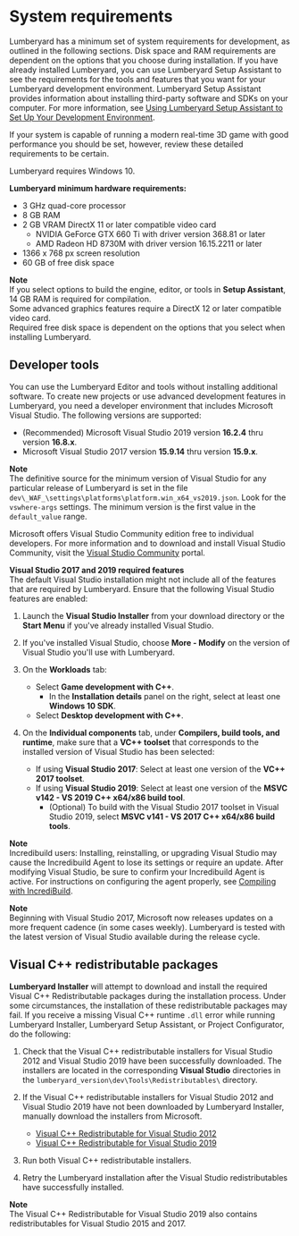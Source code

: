 # System requirements<a name="setting-up-system-requirements"></a>

Lumberyard has a minimum set of system requirements for development, as outlined in the following sections\. Disk space and RAM requirements are dependent on the options that you choose during installation\. If you have already installed Lumberyard, you can use Lumberyard Setup Assistant to see the requirements for the tools and features that you want for your Lumberyard development environment\. Lumberyard Setup Assistant provides information about installing third\-party software and SDKs on your computer\. For more information, see [Using Lumberyard Setup Assistant to Set Up Your Development Environment](lumberyard-launcher-intro.md)\. 

 If your system is capable of running a modern real\-time 3D game with good performance you should be set, however, review these detailed requirements to be certain\. 

Lumberyard requires Windows 10\.

**Lumberyard minimum hardware requirements:**
+ 3 GHz quad\-core processor
+ 8 GB RAM
+ 2 GB VRAM DirectX 11 or later compatible video card
  + NVIDIA GeForce GTX 660 Ti with driver version 368\.81 or later
  + AMD Radeon HD 8730M with driver version 16\.15\.2211 or later
+ 1366 x 768 px screen resolution
+ 60 GB of free disk space

**Note**  
If you select options to build the engine, editor, or tools in **Setup Assistant**, 14 GB RAM is required for compilation\.  
Some advanced graphics features require a DirectX 12 or later compatible video card\.  
Required free disk space is dependent on the options that you select when installing Lumberyard\.

## Developer tools<a name="lumberyard-visual-studio-requirement"></a>

You can use the Lumberyard Editor and tools without installing additional software\. To create new projects or use advanced development features in Lumberyard, you need a developer environment that includes Microsoft Visual Studio\. The following versions are supported: 
+  \(Recommended\) Microsoft Visual Studio 2019 version **16\.2\.4** thru version **16\.8\.x**\. 
+  Microsoft Visual Studio 2017 version **15\.9\.14** thru version **15\.9\.x**\. 

**Note**  
The definitive source for the minimum version of Visual Studio for any particular release of Lumberyard is set in the file `dev\_WAF_\settings\platforms\platform.win_x64_vs2019.json`\. Look for the `vswhere-args` settings\. The minimum version is the first value in the `default_value` range\. 

Microsoft offers Visual Studio Community edition free to individual developers\. For more information and to download and install Visual Studio Community, visit the [ Visual Studio Community](https://visualstudio.microsoft.com/vs/community/) portal\. 

**Visual Studio 2017 and 2019 required features**  
The default Visual Studio installation might not include all of the features that are required by Lumberyard\. Ensure that the following Visual Studio features are enabled:

1. Launch the **Visual Studio Installer** from your download directory or the **Start Menu** if you've already installed Visual Studio\. 

1. If you've installed Visual Studio, choose **More \- Modify** on the version of Visual Studio you'll use with Lumberyard\. 

1. On the **Workloads** tab:
   + Select **Game development with C\+\+**\.
     + In the **Installation details** panel on the right, select at least one **Windows 10 SDK**\.
   + Select **Desktop development with C\+\+**\.

1. On the **Individual components** tab, under **Compilers, build tools, and runtime**, make sure that a **VC\+\+ toolset** that corresponds to the installed version of Visual Studio has been selected: 
   + If using **Visual Studio 2017**: Select at least one version of the **VC\+\+ 2017 toolset**\. 
   + If using **Visual Studio 2019**: Select at least one version of the **MSVC v142 \- VS 2019 C\+\+ x64/x86 build tool**\. 
     + \(Optional\) To build with the Visual Studio 2017 toolset in Visual Studio 2019, select **MSVC v141 \- VS 2017 C\+\+ x64/x86 build tools**\. 

**Note**  
Incredibuild users: Installing, reinstalling, or upgrading Visual Studio may cause the Incredibuild Agent to lose its settings or require an update\. After modifying Visual Studio, be sure to confirm your Incredibuild Agent is active\. For instructions on configuring the agent properly, see [Compiling with IncrediBuild](waf-extensions.md#waf-extensions-incredibuild)\. 

**Note**  
Beginning with Visual Studio 2017, Microsoft now releases updates on a more frequent cadence \(in some cases weekly\)\. Lumberyard is tested with the latest version of Visual Studio available during the release cycle\. 

## Visual C\+\+ redistributable packages<a name="visual-studio-redistributable-requirements"></a>

**Lumberyard Installer** will attempt to download and install the required Visual C\+\+ Redistributable packages during the installation process\. Under some circumstances, the installation of these redistributable packages may fail\. If you receive a missing Visual C\+\+ runtime `.dll` error while running Lumberyard Installer, Lumberyard Setup Assistant, or Project Configurator, do the following: 

1. Check that the Visual C\+\+ redistributable installers for Visual Studio 2012 and Visual Studio 2019 have been successfully downloaded\. The installers are located in the corresponding **Visual Studio** directories in the `lumberyard_version\dev\Tools\Redistributables\` directory\. 

1. If the Visual C\+\+ redistributable installers for Visual Studio 2012 and Visual Studio 2019 have not been downloaded by Lumberyard Installer, manually download the installers from Microsoft\. 
   + [ Visual C\+\+ Redistributable for Visual Studio 2012](https://www.microsoft.com/en-us/download/details.aspx?id=30679) 
   + [ Visual C\+\+ Redistributable for Visual Studio 2019](https://visualstudio.microsoft.com/downloads/#other-family) 

1. Run both Visual C\+\+ redistributable installers\. 

1. Retry the Lumberyard installation after the Visual Studio redistributables have successfully installed\. 

**Note**  
The Visual C\+\+ Redistributable for Visual Studio 2019 also contains redistributables for Visual Studio 2015 and 2017\. 